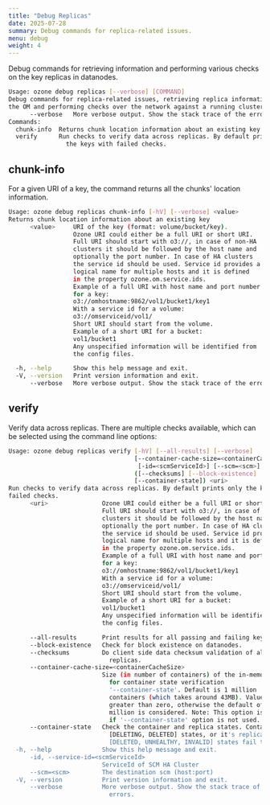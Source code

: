 ```yaml
---
title: "Debug Replicas"
date: 2025-07-28
summary: Debug commands for replica-related issues.
menu: debug
weight: 4
---
```

<!---
  Licensed to the Apache Software Foundation (ASF) under one or more
  contributor license agreements.  See the NOTICE file distributed with
  this work for additional information regarding copyright ownership.
  The ASF licenses this file to You under the Apache License, Version 2.0
  (the "License"); you may not use this file except in compliance with
  the License.  You may obtain a copy of the License at

      http://www.apache.org/licenses/LICENSE-2.0

  Unless required by applicable law or agreed to in writing, software
  distributed under the License is distributed on an "AS IS" BASIS,
  WITHOUT WARRANTIES OR CONDITIONS OF ANY KIND, either express or implied.
  See the License for the specific language governing permissions and
  limitations under the License.
-->

Debug commands for retrieving information and performing various checks on the key replicas in datanodes.

```bash
Usage: ozone debug replicas [--verbose] [COMMAND]
Debug commands for replica-related issues, retrieving replica information from
the OM and performing checks over the network against a running cluster.
      --verbose   More verbose output. Show the stack trace of the errors.
Commands:
  chunk-info  Returns chunk location information about an existing key
  verify      Run checks to verify data across replicas. By default prints only
                the keys with failed checks.
```

## chunk-info
For a given URI of a key, the command returns all the chunks' location information.

```bash
Usage: ozone debug replicas chunk-info [-hV] [--verbose] <value>
Returns chunk location information about an existing key
      <value>     URI of the key (format: volume/bucket/key).
                  Ozone URI could either be a full URI or short URI.
                  Full URI should start with o3://, in case of non-HA
                  clusters it should be followed by the host name and
                  optionally the port number. In case of HA clusters
                  the service id should be used. Service id provides a
                  logical name for multiple hosts and it is defined
                  in the property ozone.om.service.ids.
                  Example of a full URI with host name and port number
                  for a key:
                  o3://omhostname:9862/vol1/bucket1/key1
                  With a service id for a volume:
                  o3://omserviceid/vol1/
                  Short URI should start from the volume.
                  Example of a short URI for a bucket:
                  vol1/bucket1
                  Any unspecified information will be identified from
                  the config files.

  -h, --help      Show this help message and exit.
  -V, --version   Print version information and exit.
      --verbose   More verbose output. Show the stack trace of the errors.
```

## verify
Verify data across replicas. There are multiple checks available, which can be selected using the command line options:

```bash 
Usage: ozone debug replicas verify [-hV] [--all-results] [--verbose]
                                   [--container-cache-size=<containerCacheSize>]
                                    [-id=<scmServiceId>] [--scm=<scm>]
                                   ([--checksums] [--block-existence]
                                   [--container-state]) <uri>
Run checks to verify data across replicas. By default prints only the keys with
failed checks.
      <uri>               Ozone URI could either be a full URI or short URI.
                          Full URI should start with o3://, in case of non-HA
                          clusters it should be followed by the host name and
                          optionally the port number. In case of HA clusters
                          the service id should be used. Service id provides a
                          logical name for multiple hosts and it is defined
                          in the property ozone.om.service.ids.
                          Example of a full URI with host name and port number
                          for a key:
                          o3://omhostname:9862/vol1/bucket1/key1
                          With a service id for a volume:
                          o3://omserviceid/vol1/
                          Short URI should start from the volume.
                          Example of a short URI for a bucket:
                          vol1/bucket1
                          Any unspecified information will be identified from
                          the config files.

      --all-results       Print results for all passing and failing keys
      --block-existence   Check for block existence on datanodes.
      --checksums         Do client side data checksum validation of all
                            replicas.
      --container-cache-size=<containerCacheSize>
                          Size (in number of containers) of the in-memory cache
                            for container state verification
                            '--container-state'. Default is 1 million
                            containers (which takes around 43MB). Value must be
                            greater than zero, otherwise the default of 1
                            million is considered. Note: This option is ignored
                            if '--container-state' option is not used.
      --container-state   Check the container and replica states. Containers in
                            [DELETING, DELETED] states, or it's replicas in
                            [DELETED, UNHEALTHY, INVALID] states fail the check.
  -h, --help              Show this help message and exit.
      -id, --service-id=<scmServiceId>
                          ServiceId of SCM HA Cluster
      --scm=<scm>         The destination scm (host:port)
  -V, --version           Print version information and exit.
      --verbose           More verbose output. Show the stack trace of the
                            errors.
```
